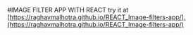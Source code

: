 #IMAGE FILTER APP WITH REACT
try it at [https://raghavmalhotra.github.io/REACT_Image-filters-app/].(https://raghavmalhotra.github.io/REACT_Image-filters-app/)
